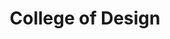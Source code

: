 ---
layout: building
title: "College of Design"
alternative_name: "Design Center"
built: 1975-1978
addition:
architect: "Charles Herbert & Associates"
contractor: 
    - "Caissons: The Weitz Co."
    - "Superstructure: Bor-Son Construction, Inc."
razed: 
author:
rights: Public Domain
source: Iowa State University Library, University Archives
publication-date: 1980 
---